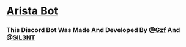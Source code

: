 # [Arista Bot](https://discord.com/users/1082956798253862912)
### This Discord Bot Was Made And Developed By [@Gzf](https://github.gzf.cool) And [@SIL3NT](https://github.com/HexLol )

